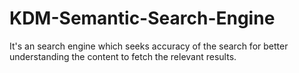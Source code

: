 # KDM-Semantic-Search-Engine
It's an search engine which seeks accuracy of the search for better understanding the content to fetch the relevant results.

